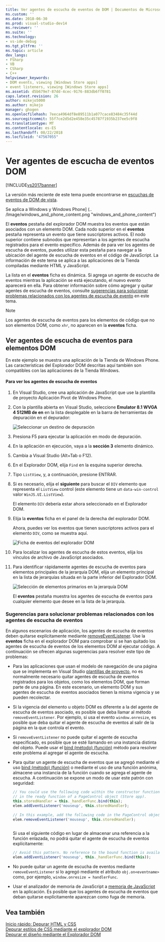 ```yaml
---
title: Ver agentes de escucha de eventos de DOM | Documentos de Microsoft
ms.custom: ''
ms.date: 2018-06-30
ms.prod: visual-studio-dev14
ms.reviewer: ''
ms.suite: ''
ms.technology:
- vs-ide-debug
ms.tgt_pltfrm: ''
ms.topic: article
dev_langs:
- FSharp
- VB
- CSharp
- C++
helpviewer_keywords:
- DOM events, viewing [Windows Store apps]
- event listeners, viewing [Windows Store apps]
ms.assetid: d5b679e7-87dd-4cec-9176-883db6ff0781
caps.latest.revision: 26
author: mikejo5000
ms.author: mikejo
manager: ghogen
ms.openlocfilehash: 7eeca4964df8e89511b1a077cace83484c35f44d
ms.sourcegitcommit: 55f7ce2d5d2e458e35c45787f1935b237ee5c9f8
ms.translationtype: MT
ms.contentlocale: es-ES
ms.lasthandoff: 08/22/2018
ms.locfileid: "47567055"
---
```

# <a name="view-dom-event-listeners"></a>Ver agentes de escucha de eventos DOM
[!INCLUDE[vs2017banner](../includes/vs2017banner.md)]

La versión más reciente de este tema puede encontrarse en [escuchas de eventos de DOM de vista](https://docs.microsoft.com/visualstudio/debugger/view-dom-event-listeners).  
  
Se aplica a Windows y Windows Phone] (.. /Image/windows_and_phone_content.png "windows_and_phone_content")  
  
 El **eventos** pestaña del explorador DOM muestra los eventos que están asociados con un elemento DOM. Cada nodo superior en el **eventos** pestaña representa un evento que tiene suscriptores activos. El nodo superior contiene subnodos que representan a los agentes de escucha registrados para el evento específico. Además de para ver los agentes de escucha de eventos, puedes utilizar esta pestaña para navegar a la ubicación del agente de escucha de eventos en el código de JavaScript. La información de este tema se aplica a las aplicaciones de la Tienda compiladas mediante HTML y JavaScript.  
  
 La lista en el **eventos** ficha es dinámica. Si agrega un agente de escucha de eventos mientras la aplicación se está ejecutando, el nuevo evento aparecerá en ella. Para obtener información sobre cómo agregar y quitar agentes de escucha de eventos, consulte [sugerencias para solucionar problemas relacionados con los agentes de escucha de evento](#Tips) en este tema.  
  
> [!NOTE]
>  Los agentes de escucha de eventos para los elementos de código que no son elementos DOM, como `xhr`, no aparecen en la **eventos** ficha.  
  
## <a name="view-event-listeners-for-dom-elements"></a>Ver agentes de escucha de eventos para elementos DOM  
 En este ejemplo se muestra una aplicación de la Tienda de Windows Phone. Las características del Explorador DOM descritas aquí también son compatibles con las aplicaciones de la Tienda Windows.  
  
#### <a name="to-view-event-listeners"></a>Para ver los agentes de escucha de eventos  
  
1.  En Visual Studio, cree una aplicación de JavaScript que use la plantilla de proyecto Aplicación Pivot de Windows Phone.  
  
2.  Con la plantilla abierta en Visual Studio, seleccione **Emulator 8.1 WVGA 4 512MB de en** en la lista desplegable en la barra de herramientas de depuración en el depurador:  
  
     ![Seleccionar un destino de depuración](../debugger/media/js-dom-debug-target-emu.png "JS_DOM_Debug_Target_Emu")  
  
3.  Presiona F5 para ejecutar la aplicación en modo de depuración.  
  
4.  En la aplicación en ejecución, vaya a la **sección 3** elemento dinámico.  
  
5.  Cambia a Visual Studio (Alt+Tab o F12).  
  
6.  En el Explorador DOM, elija `Find` en la esquina superior derecha.  
  
7.  Tipo `ListView`, y, a continuación, presione ENTRAR.  
  
8.  Si es necesario, elija el **siguiente** para buscar el `DIV` elemento que representa el `ListView` control (este elemento tiene un `data-win-control` valor `WinJS.UI.ListView`).  
  
     El elemento `DIV` debería estar ahora seleccionado en el Explorador DOM.  
  
9. Elija la **eventos** ficha en el panel de la derecha del explorador DOM.  
  
     Ahora, puedes ver los eventos que tienen suscriptores activos para el elemento `DIV`, como se muestra aquí.  
  
     ![Ficha de eventos del explorador DOM](../debugger/media/js-dom-events.png "JS_DOM_Events")  
  
10. Para localizar los agentes de escucha de estos eventos, elija los vínculos de archivo de JavaScript asociados.  
  
11. Para identificar rápidamente agentes de escucha de eventos para elementos principales de la jerarquía DOM, elija un elemento principal en la lista de jerarquías situada en la parte inferior del Explorador DOM.  
  
     ![Selección de elementos primarios en la jerarquía DOM](../debugger/media/js-dom-breadcrumbs.png "JS_DOM_Breadcrumbs")  
  
     El **eventos** pestaña muestra los agentes de escucha de eventos para cualquier elemento que desee en la lista de la jerarquía.  
  
###  <a name="Tips"></a> Sugerencias para solucionar problemas relacionados con los agentes de escucha de eventos  
 En algunos escenarios de aplicación, los agentes de escucha de eventos deben quitarse explícitamente mediante [removeEventListener](http://msdn.microsoft.com/library/ie/ff975250\(v=vs.85\).aspx). Use la **eventos** ficha en el explorador DOM para comprobar si se han quitado los agentes de escucha de eventos de los elementos DOM al ejecutar código. A continuación se ofrecen algunas sugerencias para resolver este tipo de problemas:  
  
-   Para las aplicaciones que usan el modelo de navegación de una página que se implementa en Visual Studio [plantillas de proyecto](http://msdn.microsoft.com/library/windows/apps/hh758331.aspx), no es normalmente necesario quitar agentes de escucha de eventos registrados para los objetos, como los elementos DOM, que forman parte de una página. En este escenario, un elemento DOM y sus agentes de escucha de eventos asociados tienen la misma vigencia y se pueden recolectar.  
  
-   Si la vigencia del elemento u objeto DOM es diferente a la del agente de escucha de eventos asociado, es posible que deba llamar al método `removeEventListener`. Por ejemplo, si usa el evento `window.onresize`, es posible que deba quitar el agente de escucha de eventos al salir de la página en la que controla el evento.  
  
-   Si `removeEventListener` no puede quitar el agente de escucha especificado, es posible que se esté llamando en una instancia distinta del objeto. Puede usar el [bind (método) (función)](~/E:/Repos/visualstudio-docs-pr/scripting-docs/javascript/reference/bind-method-function-javascript.md) método para resolver este problema al agregar el agente de escucha.  
  
-   Para quitar un agente de escucha de eventos que se agregó mediante el uso [bind (método) (función)](~/E:/Repos/visualstudio-docs-pr/scripting-docs/javascript/reference/bind-method-function-javascript.md) o mediante el uso de una función anónima, almacene una instancia de la función cuando se agrega el agente de escucha. A continuación se expone un modo de usar este patrón con seguridad:  
  
    ```javascript  
    // You could use the following code within the constructor function of an object, or  
    // in the ready function of a PageControl object (Store app).  
    this.storedHandler = this._handlerFunc.bind(this);  
    elem.addEventListener('mouseup', this.storedHandler);  
  
    // In this example, add the following code in the PageControl object's unload function.  
    elem.removeEventListener('mouseup', this.storedHandler);  
  
    ```  
  
     Si usa el siguiente código en lugar de almacenar una referencia a la función enlazada, no podrá quitar el agente de escucha de eventos explícitamente:  
  
    ```javascript  
    // Avoid this pattern. No reference to the bound function is available.  
    elem.addEventListener('mouseup', this._handlerFunc.bind(this));  
    ```  
  
-   No puede quitar un agente de escucha de eventos mediante `removeEventListener` si lo agregó mediante el atributo `obj.on<eventname>` como, por ejemplo, `window.onresize = handlerFunc`.  
  
-   Usar el analizador de memoria de JavaScript a [memoria de JavaScript](../profiling/javascript-memory.md) en la aplicación. Es posible que los agentes de escucha de eventos que deban quitarse explícitamente aparezcan como fuga de memoria.  
  
## <a name="see-also"></a>Vea también  
 [Inicio rápido: Depurar HTML y CSS](../debugger/quickstart-debug-html-and-css.md)   
 [Depurar estilos de CSS mediante el explorador DOM](../debugger/debug-css-styles-using-dom-explorer.md)   
 [Depurar el diseño mediante el Explorador DOM](../debugger/debug-layout-using-dom-explorer.md)



